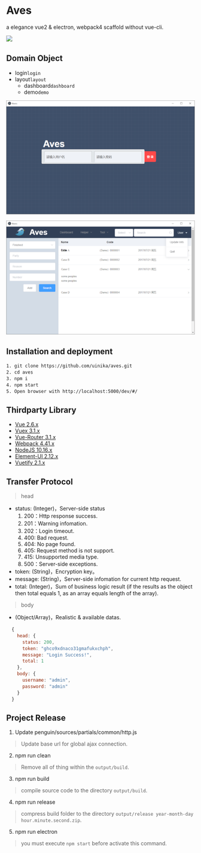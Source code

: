 # Aves

a elegance vue2 & electron, webpack4 scaffold without vue-cli.

![](sources/assets/logo.png)

## Domain Object

- login`login`
- layout`layout`
  - dashboard`dashboard`
  - demo`demo`

![](sources/assets/electron1.png)

![](sources/assets/electron2.png)

## Installation and deployment

```bash
1. git clone https://github.com/uinika/aves.git
2. cd aves
3. npm i
4. npm start
5. Open browser with http://localhost:5000/dev/#/
```

## Thirdparty Library

- [Vue 2.6.x](https://vuejs.org/)
- [Vuex 3.1.x](https://vuejs.org/)
- [Vue-Router 3.1.x](https://vuejs.org/)
- [Webpack 4.41.x](https://webpack.js.org/)
- [NodeJS 10.16.x](https://nodejs.org/)
- [Element-UI 2.12.x](element.eleme.io/)
- [Vuetify 2.1.x](https://vuetifyjs.com/)

## Transfer Protocol

> head

- status: (Integer)，Server-side status
  1. 200：Http response success.
  2. 201：Warning infomation.
  3. 202：Login timeout.
  4. 400: Bad request.
  5. 404: No page found.
  6. 405: Request method is not support.
  7. 415: Unsupported media type.
  8. 500：Server-side exceptions.
- token: (String)，Encryption key。
- message: (String)，Server-side infomation for current http request.
- total: (Integer)，Sum of business logic result (if the results as the object then total equals 1, as an array equals length of the array).

> body

- (Object/Array)，Realistic & available datas.

```javascript
  {
    head: {
      status: 200,
      token: "ghco9xdnaco31gmafukxchph",
      message: "Login Success!",
      total: 1
    },
    body: {
      username: "admin",
      password: "admin"
    }
  }
```

## Project Release

1. Update penguin/sources/partials/common/http.js

> Update base url for global ajax connection.

2. npm run clean

> Remove all of thing within the `output/build`.

3. npm run build

> compile source code to the directory `output/build`.

4. npm run release

> compress build folder to the directory `output/release year-month-day hour.minute.second.zip`.

5. npm run electron

>  you must execute `npm start` before activate this command.

